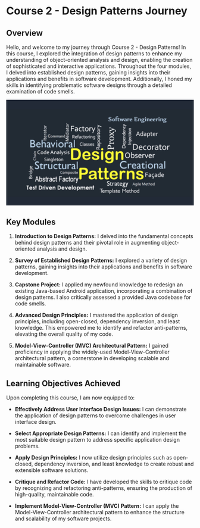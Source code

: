 # Course 2 - Design Patterns Journey

## Overview

Hello, and welcome to my journey through Course 2 - Design Patterns! In this course, I explored the integration of design patterns to enhance my understanding of object-oriented analysis and design, enabling the creation of sophisticated and interactive applications. Throughout the four modules, I delved into established design patterns, gaining insights into their applications and benefits in software development. Additionally, I honed my skills in identifying problematic software designs through a detailed examination of code smells.

![Design Patterns](https://github.com/Daniel-Andarge/Software-Design-and-Architecture-Specialization--University-of-Alberta/blob/main/Course-2-Design-Patterns/Design-Patterns.jpg)

## Key Modules

1. **Introduction to Design Patterns:** I delved into the fundamental concepts behind design patterns and their pivotal role in augmenting object-oriented analysis and design.

2. **Survey of Established Design Patterns:** I explored a variety of design patterns, gaining insights into their applications and benefits in software development.

3. **Capstone Project:** I applied my newfound knowledge to redesign an existing Java-based Android application, incorporating a combination of design patterns. I also critically assessed a provided Java codebase for code smells.

4. **Advanced Design Principles:** I mastered the application of design principles, including open-closed, dependency inversion, and least knowledge. This empowered me to identify and refactor anti-patterns, elevating the overall quality of my code.

5. **Model-View-Controller (MVC) Architectural Pattern:** I gained proficiency in applying the widely-used Model-View-Controller architectural pattern, a cornerstone in developing scalable and maintainable software.

## Learning Objectives Achieved

Upon completing this course, I am now equipped to:

- **Effectively Address User Interface Design Issues:** I can demonstrate the application of design patterns to overcome challenges in user interface design.

- **Select Appropriate Design Patterns:** I can identify and implement the most suitable design pattern to address specific application design problems.

- **Apply Design Principles:** I now utilize design principles such as open-closed, dependency inversion, and least knowledge to create robust and extensible software solutions.

- **Critique and Refactor Code:** I have developed the skills to critique code by recognizing and refactoring anti-patterns, ensuring the production of high-quality, maintainable code.

- **Implement Model-View-Controller (MVC) Pattern:** I can apply the Model-View-Controller architectural pattern to enhance the structure and scalability of my software projects.
